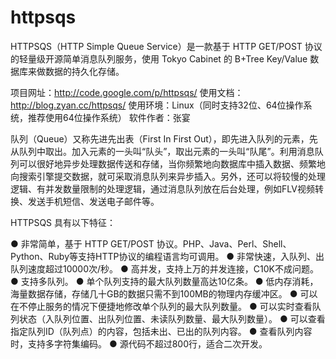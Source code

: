 # httpsqs
HTTPSQS（HTTP Simple Queue Service）是一款基于 HTTP GET/POST 协议的轻量级开源简单消息队列服务，使用 Tokyo Cabinet 的 B+Tree Key/Value 数据库来做数据的持久化存储。

项目网址：http://code.google.com/p/httpsqs/
使用文档：http://blog.zyan.cc/httpsqs/
使用环境：Linux（同时支持32位、64位操作系统，推荐使用64位操作系统）
软件作者：张宴

队列（Queue）又称先进先出表（First In First Out），即先进入队列的元素，先从队列中取出。加入元素的一头叫“队头”，取出元素的一头叫“队尾”。利用消息队列可以很好地异步处理数据传送和存储，当你频繁地向数据库中插入数据、频繁地向搜索引擎提交数据，就可采取消息队列来异步插入。另外，还可以将较慢的处理逻辑、有并发数量限制的处理逻辑，通过消息队列放在后台处理，例如FLV视频转换、发送手机短信、发送电子邮件等。

HTTPSQS 具有以下特征：

● 非常简单，基于 HTTP GET/POST 协议。PHP、Java、Perl、Shell、Python、Ruby等支持HTTP协议的编程语言均可调用。
● 非常快速，入队列、出队列速度超过10000次/秒。
● 高并发，支持上万的并发连接，C10K不成问题。
● 支持多队列。
● 单个队列支持的最大队列数量高达10亿条。
● 低内存消耗，海量数据存储，存储几十GB的数据只需不到100MB的物理内存缓冲区。
● 可以在不停止服务的情况下便捷地修改单个队列的最大队列数量。
● 可以实时查看队列状态（入队列位置、出队列位置、未读队列数量、最大队列数量）。
● 可以查看指定队列ID（队列点）的内容，包括未出、已出的队列内容。
● 查看队列内容时，支持多字符集编码。
● 源代码不超过800行，适合二次开发。
